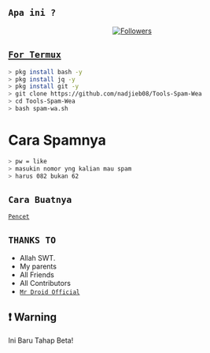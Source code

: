 

## `Apa ini ?`
<p align="center">
<a href="https://github.com/nadjieb08?tab=followers"><img title="Followers" src="https://img.shields.io/github/followers/nadjieb08?color=red&style=flat-square" 
<a href="https://github.com/nadjieb08/Tools-Spam-Wea/network/members><img title="Fork" src="https://github.com/nadjieb08/Tools-Spam-Wea/network/members?color=red&style=flat-square"
</p>
<p align='center'>
    </p>

##  `For Termux`

```bash
> pkg install bash -y
> pkg install jq -y
> pkg install git -y
> git clone https://github.com/nadjieb08/Tools-Spam-Wea
> cd Tools-Spam-Wea
> bash spam-wa.sh
```
# Cara Spamnya

```bash
> pw = like
> masukin nomor yng kalian mau spam
> harus 082 bukan 62

```

## `Cara Buatnya`

[`Pencet`](https://youtu.be/GjVi9hwicfg)

## `THANKS TO`

- Allah SWT.
- My parents
- All Friends
- All Contributors
- [`Mr Droid Official`](https://youtube.com/channel/UCb12spDJJH7-6cNOIWDtMpg)

## ❗ Warning
Ini Baru Tahap Beta!

 


